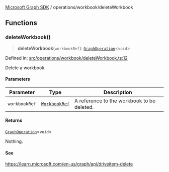 [Microsoft Graph SDK](../../README.md) / operations/workbook/deleteWorkbook

## Functions

### deleteWorkbook()

> **deleteWorkbook**(`workbookRef`): [`GraphOperation`](../../GraphOperation.md#graphoperation)\<`void`\>

Defined in: [src/operations/workbook/deleteWorkbook.ts:12](https://github.com/Future-Secure-AI/microsoft-graph/blob/main/src/operations/workbook/deleteWorkbook.ts#L12)

Delete a workbook.

#### Parameters

| Parameter | Type | Description |
| ------ | ------ | ------ |
| `workbookRef` | [`WorkbookRef`](../../models/WorkbookRef.md#workbookref) | A reference to the workbook to be deleted. |

#### Returns

[`GraphOperation`](../../GraphOperation.md#graphoperation)\<`void`\>

Nothing.

#### See

https://learn.microsoft.com/en-us/graph/api/driveitem-delete
